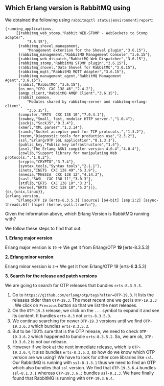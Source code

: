 ## Which Erlang version is RabbitMQ using

We obtained the following using `rabbitmqctl status|environment|report`:
```
{running_applications,
     [{rabbitmq_web_stomp,"Rabbit WEB-STOMP - WebSockets to Stomp adapter",
          "3.6.15"},
      {rabbitmq_shovel_management,
          "Management extension for the Shovel plugin","3.6.15"},
      {rabbitmq_management,"RabbitMQ Management Console","3.6.15"},
      {rabbitmq_web_dispatch,"RabbitMQ Web Dispatcher","3.6.15"},
      {rabbitmq_stomp,"RabbitMQ STOMP plugin","3.6.15"},
      {rabbitmq_shovel,"Data Shovel for RabbitMQ","3.6.15"},
      {rabbitmq_mqtt,"RabbitMQ MQTT Adapter","3.6.15"},
      {rabbitmq_management_agent,"RabbitMQ Management Agent","3.6.15"},
      {rabbit,"RabbitMQ","3.6.15"},
      {os_mon,"CPO  CXC 138 46","2.4.2"},
      {amqp_client,"RabbitMQ AMQP Client","3.6.15"},
      {rabbit_common,
          "Modules shared by rabbitmq-server and rabbitmq-erlang-client",
          "3.6.15"},
      {compiler,"ERTS  CXC 138 10","7.0.4.1"},
      {cowboy,"Small, fast, modular HTTP server.","1.0.4"},
      {sockjs,"SockJS","0.3.4"},
      {xmerl,"XML parser","1.3.14"},
      {ranch,"Socket acceptor pool for TCP protocols.","1.3.2"},
      {recon,"Diagnostic tools for production use","2.3.2"},
      {ssl,"Erlang/OTP SSL application","8.1.3.1"},
      {public_key,"Public key infrastructure","1.4"},
      {asn1,"The Erlang ASN1 compiler version 4.0.4","4.0.4"},
      {cowlib,"Support library for manipulating Web protocols.","1.0.2"},
      {crypto,"CRYPTO","3.7.4"},
      {syntax_tools,"Syntax tools","2.1.1"},
      {inets,"INETS  CXC 138 49","6.3.9"},
      {mnesia,"MNESIA  CXC 138 12","4.14.3"},
      {sasl,"SASL  CXC 138 11","3.0.3"},
      {stdlib,"ERTS  CXC 138 10","3.3"},
      {kernel,"ERTS  CXC 138 10","5.2"}]},
{os,{unix,linux}},             
{erlang_version,
     "Erlang/OTP 19 [erts-8.3.5.3] [source] [64-bit] [smp:2:2] [async-threads:64] [hipe] [kernel-poll:true]\n"},
 ```

Given the information above, which Erlang Version is RabbitMQ running with?

We follow these steps to find that out:

**1. Erlang major version**

Erlang major version is `19` -> We get it from Erlang/OTP **19** [erts-8.3.5.3]

**2. Erlang minor version**

Erlang minor version is `3`-> We get it from Erlang/OTP 19 [erts-8.**3**.5.3]

**3. Search for the release and patch versions**

We are going to search for OTP releases that bundles `erts-8.3.5.3`.

1. Go to `https://github.com/erlang/otp/tags?after=OTP-19.3`. It lists the releases older than `OTP-19.3`. The most recent one we get is `OTP-19.2.3 `. We click on `Previous` button so that we list the next releases.
2. On the `OTP-19.3` release, we click on the `...` symbol to expand it and see its content. It bundles `erts-8.3` not `erts-8.3.5.3`.
3. We continue searching for newer `OTP-19.3` versions until we find `OTP-19.3.6.3` which bundles `erts-8.3.5.3`.
4. But to be 100% sure that is the OTP release, we need to check `OTP-19.3.6.2` which happened to bundle `erts-8.3.5.2`. So, we are ok, `OTP-19.3.6.2`  is not our release.
5. However if we look at the next immediate release, which is `OTP-19.3.6.4`, it also bundles `erts-8.3.5.3`, so how do we know which OTP version are we using? We have to look for other core libraries like `ssl`. Our RabbitMQ is running with `ssl-8.1.3.1` thus we need to find an OTP which also bundles that `ssl` version. We find that `OTP-19.3.6.4` bundles `ssl-8.1.3.1` whereas `OTP-19.3.6.3` bundles `ssl-8.1.3`. We have finally found that RabbitMQ is running with `OTP-19.3.6.4`.
